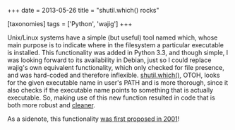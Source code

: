 +++
date = 2013-05-26
title = "shutil.which() rocks"

[taxonomies]
tags = ['Python', 'wajig']
+++

Unix/Linux systems have a simple (but useful) tool named which, whose
main purpose is to indicate where in the filesystem a particular
executable is installed. This functionality was added in Python 3.3, and
though simple, I was looking forward to its availability in Debian, just
so I could replace wajig's own equivalent functionality, which only
checked for file presence, and was hard-coded and therefore inflexible.
[shutil.which()], OTOH, looks for the given executable name in user's
PATH and is more thorough, since it also checks if the executable name
points to something that is actually executable. So, making use of this
new function resulted in code that is both more robust and [cleaner].

As a sidenote, this functionality [was first proposed in 2001]!

  [shutil.which()]: http://docs.python.org/3/library/shutil#shutil.which
  [cleaner]: https://code.google.com/p/wajig/source/detail?r=e419e439e47f880ab17f6394e3faaa8ce3b15fe1
  [was first proposed in 2001]: http://bugs.python.org/issue444582
